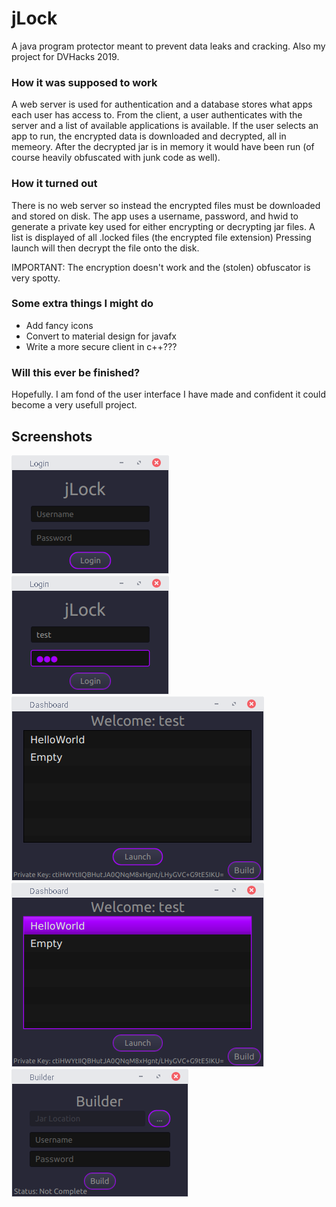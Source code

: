 # jLock
A java program protector meant to prevent data leaks and cracking. Also my project for DVHacks 2019.

### How it was supposed to work
A web server is used for authentication and a database stores what apps each user has access to.
From the client, a user authenticates with the server and a list of available applications is available.
If the user selects an app to run, the encrypted data is downloaded and decrypted, all in memeory.
After the decrypted jar is in memory it would have been run (of course heavily obfuscated with junk code as well).

### How it turned out
There is no web server so instead the encrypted files must be downloaded and stored on disk.
The app uses a username, password, and hwid to generate a private key used for either encrypting or decrypting jar files.
A list is displayed of all .locked files (the encrypted file extension)
Pressing launch will then decrypt the file onto the disk.

IMPORTANT: The encryption doesn't work and the (stolen) obfuscator is very spotty.

### Some extra things I might do
 - Add fancy icons
 - Convert to material design for javafx
 - Write a more secure client in c++???

### Will this ever be finished?
Hopefully. I am fond of the user interface I have made and confident it could become a very usefull project.

## Screenshots
![Login screen](https://raw.githubusercontent.com/digitaldisarray/jLock/master/Screenshots/Login1.png)
![Login screen filled out](https://raw.githubusercontent.com/digitaldisarray/jLock/master/Screenshots/Login2.png)
![Dashboard](https://raw.githubusercontent.com/digitaldisarray/jLock/master/Screenshots/Dashboard1.png)
![Dashboard selected item](https://raw.githubusercontent.com/digitaldisarray/jLock/master/Screenshots/Dashboard2.png)
![Builder](https://raw.githubusercontent.com/digitaldisarray/jLock/master/Screenshots/Builder.png)
